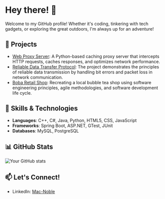 # Hey there! 👋 

Welcome to my GitHub profile! Whether it's coding, tinkering with tech gadgets, or exploring the great outdoors, I'm always up for an adventure!

## 🚀 Projects
- [Web Proxy Server](https://github.com/macnoblebk/webProxyServer): A Python-based caching proxy server that intercepts HTTP requests, caches responses, and optimizes network performance.
- [Reliable Data Transfer Protocol](https://github.com/macnoblebk/RDT3.0): The project demonstrates the principles of reliable data transmission by handling bit errors and packet loss in network communication.
- [Boba Retail Shop](https://github.com/nurselaine/bobaTEAm): Recreating a local bubble tea shop using software engineering principles, agile methodologies, and software development life cycle.
  
## 🔧 Skills & Technologies
- **Languages**: C++, C#, Java, Python, HTML5, CSS, JavaScript
- **Frameworks**: Spring Boot, ASP.NET, GTest, JUnit
- **Databases**:  MySQL, PostgreSQL

## 📊 GitHub Stats
![Your GitHub stats](https://github-readme-stats.vercel.app/api?username=macnoblebk&show_icons=true&theme=radical)

## 📫 Let's Connect!
- LinkedIn: [Mac-Noble](https://www.linkedin.com/in/mac-noblebrako-kusi/)

